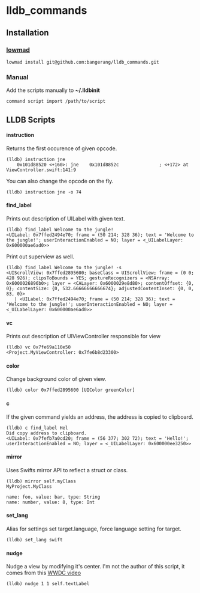 # lldb_commands

## Installation
### [lowmad](https://github.com/bangerang/lowmad)
```
lowmad install git@github.com:bangerang/lldb_commands.git
```
### Manual
Add the scripts manually to **~/.lldbinit**
```
command script import /path/to/script
```
## LLDB Scripts
#### instruction
Returns the first occurence of given opcode.
```
(lldb) instruction jne
    0x101d88520 <+160>: jne    0x101d8852c               ; <+172> at ViewController.swift:141:9
```
You can also change the opcode on the fly.
```
(lldb) instruction jne -o 74
```
#### find_label
Prints out description of UILabel with given text.
```
(lldb) find_label Welcome to the jungle!
<UILabel: 0x7ffed2494e70; frame = (50 214; 328 36); text = 'Welcome to the jungle!'; userInteractionEnabled = NO; layer = <_UILabelLayer: 0x600000ae6ad0>>
```
Print out superview as well.
```
(lldb) find_label Welcome to the jungle! -s
<UIScrollView: 0x7ffed2895600; baseClass = UIScrollView; frame = (0 0; 428 926); clipsToBounds = YES; gestureRecognizers = <NSArray: 0x6000026896b0>; layer = <CALayer: 0x6000029e8d80>; contentOffset: {0, 0}; contentSize: {0, 532.66666666666674}; adjustedContentInset: {0, 0, 83, 0}>
   | <UILabel: 0x7ffed2494e70; frame = (50 214; 328 36); text = 'Welcome to the jungle!'; userInteractionEnabled = NO; layer = <_UILabelLayer: 0x600000ae6ad0>>
```
#### vc
Prints out description of UIViewController responsible for view
```
(lldb) vc 0x7fe69a110e50
<Project.MyViewController: 0x7fe6b8d23300>
```
#### color
Change background color of given view.
```
(lldb) color 0x7ffed2895600 [UIColor greenColor]
```
#### c
If the given command yields an address, the address is copied to clipboard.
```
(lldb) c find_label Hel
Did copy address to clipboard.
<UILabel: 0x7fefb7a0cd20; frame = (56 377; 302 72); text = 'Hello!'; userInteractionEnabled = NO; layer = <_UILabelLayer: 0x600000ee3250>>
```
#### mirror
Uses Swifts mirror API to reflect a struct or class.
```
(lldb) mirror self.myClass
MyProject.MyClass

name: foo, value: bar, type: String
name: number, value: 8, type: Int
```
#### set_lang
Alias for settings set target.language, force language setting for target.
```
(lldb) set_lang swift
```
#### nudge
Nudge a view by modifying it's center. I'm not the author of this script, it comes from this [WWDC video](https://developer.apple.com/videos/play/wwdc2018/412/)
```
(lldb) nudge 1 1 self.textLabel
```



